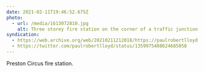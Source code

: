 ```yaml
---
date: 2021-02-11T19:46:52.675Z
photo:
  - url: /media/1613072810.jpg
    alt: Three storey fire station on the corner of a traffic junction.
syndication:
  - https://web.archive.org/web/20210211212018/https://paulrobertlloyd.com/photos/1613072812/
  - https://twitter.com/paulrobertlloyd/status/1359975408624685058
---
```

Preston Circus fire station.
